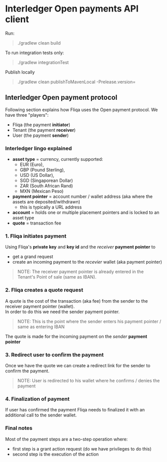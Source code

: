 # Interledger Open payments API client

Run:
> ./gradlew clean build

To run integration tests only:
> ./gradlew integrationTest

Publish locally
> ./gradlew clean publishToMavenLocal -Prelease.version=<VERSION>

## Interledger Open payment protocol

Following section explains how Fliqa uses the Open payment protocol.
We have three "players":

- Fliqa (the payment **initiator**)
- Tenant (the payment **receiver**)
- User (the payment **sender**)

### Interledger lingo explained

- **asset type** = currency, currently supported:
    - EUR (Euro),
    - GBP (Pound Sterling),
    - USD (US Dollar),
    - SGD (Singaporean Dollar)
    - ZAR (South African Rand)
    - MXN (Mexican Peso)
- **payment pointer** = account number / wallet address (aka where the assets are deposited/withdrawn)
    - this is typically a URL address
- **account** = holds one or multiple placement pointers and is locked to an asset type
- **quote** = transaction fee

### 1. Fliqa initiates payment

Using Fliqa's **private key** and **key id** and the _receiver_ **payment pointer** to

- get a grand request
- create an incoming payment to the _recevier_ wallet (aka payment pointer)

> NOTE: The receiver payment pointer is already entered in the Tenant's Point of sale (same as IBAN).

### 2. Fliqa creates a quote request

A quote is the cost of the transaction (aka fee) from the sender to the receiver payment pointer (wallet).  
In order to do this we need the sender payment pointer.

> NOTE: This is the point where the sender enters his payment pointer / same as entering IBAN

The quote is made for the incoming payment on the _sender_ **payment pointer**

### 3. Redirect user to confirm the payment

Once we have the quote we can create a redirect link for the sender to confirm the payment.

> NOTE: User is redirected to his wallet where he confirms / denies the payment

### 4. Finalization of payment

If user has confirmed the payment Fliqa needs to finalized it with an additional call to the sender wallet.

### Final notes

Most of the payment steps are a two-step operation where:

- first step is a grant action request (do we have privileges to do this)
- second step is the execution of the action